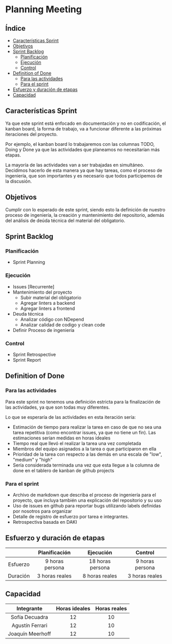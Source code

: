 # Planning Meeting  <!-- omit in toc --> 
## Índice <!-- omit in toc --> 
- [Características Sprint](#características-sprint)
- [Objetivos](#objetivos)
- [Sprint Backlog](#sprint-backlog)
  - [Planificación](#planificación)
  - [Ejecución](#ejecución)
  - [Control](#control)
- [Definition of Done](#definition-of-done)
  - [Para las actividades](#para-las-actividades)
  - [Para el sprint](#para-la-sprint)
- [Esfuerzo y duración de etapas](#esfuerzo-y-duración-de-etapas)
- [Capacidad](#capacidad)

## Características Sprint
Ya que este sprint está enfocado en documentación y no en codificación, el kanban board, la forma de trabajo, va a funcionar diferente a las próximas iteraciones del proyecto.

Por ejemplo, el kanban board lo trabajaremos con las columnas TODO, Doing y Done ya que las actividades que planeamos no necesitarían más etapas. 

La mayoría de las actividades van a ser trabajadas en simultáneo. Decidimos hacerlo de esta manera ya que hay tareas, como el proceso de ingeniería, que son importantes y es necesario que todos participemos de la discusión.

## Objetivos
Cumplir con lo esperado de este sprint, siendo esto la definición de nuestro proceso de ingeniería, la creación y mantenimiento del repositorio, además del análisis de deúda técnica del material del obligatorio.

## Sprint Backlog
### Planificación
- Sprint Planning

### Ejecución
- Issues [Recurrente]
- Mantenimiento del proyecto
    - Subir material del obligatorio
    - Agregar linters a backend
    - Agregar linters a frontend
- Deuda técnica
    - Analizar código con NDepend
    - Analizar calidad de codigo y clean code
- Definir Proceso de ingeniería

### Control
- Sprint Retrospective
- Sprint Report

## Definition of Done
### Para las actividades
Para este sprint no tenemos una definición estricta para la finalización de las actividades, ya que son todas muy diferentes. 

Lo que se esperaría de las actividades en esta iteración sería:
- Estimación de tiempo para realizar la tarea en caso de que no sea una tarea repetitiva (como encontrar issues, ya que no tiene un fin). Las estimaciones serían medidas en horas ideales
- Tiempo real que llevó el realizar la tarea una vez completada
- Miembros del equipo asignados a la tarea o que participaron en ella
- Prioridad de la tarea con respecto a las demás en una escala de "low", "medium" y "high"
- Sería considerada terminada una vez que esta llegue a la columna de done en el tablero de kanban de github projects

### Para el sprint
- Archivo de markdown que describa el proceso de ingeniería para el proyecto, que incluya también una explicación del repositorio y su uso
- Uso de issues en github para reportar bugs utilizando labels definidas por nosotros para organizar
- Detalle de registro de esfuerzo por tarea e integrantes.
- Retrospectiva basada en DAKI


## Esfuerzo y duración de etapas

|          |  Planificación  |    Ejecución     |     Control     |
|:--------:|:---------------:|:----------------:|:---------------:|
| Esfuerzo | 9 horas persona | 18 horas persona | 9 horas persona |
| Duración | 3 horas reales  |  8 horas reales  | 3 horas reales  |

## Capacidad

|    Integrante    | Horas ideales | Horas reales |
|:----------------:|:-------------:|:------------:|
|  Sofía Decuadra  |      12       |      10      |
| Agustín Ferrari  |      12       |      10      |
| Joaquín Meerhoff |      12       |      10      |




